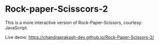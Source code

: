 # Rock-paper-Scisscors-2

This is a more interactive version of Rock-Paper-Scissors, courtesy: JavaScript.

Live demo: https://chandraprakash-dev.github.io/Rock-Paper-Scissors-2/